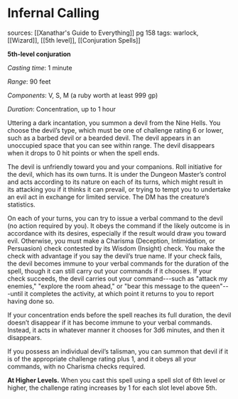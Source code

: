 # Infernal Calling
sources: [[Xanathar's Guide to Everything]] pg 158
tags: warlock, [[Wizard]], [[5th level]], [[Conjuration Spells]]

**5th-level conjuration**

*Casting time*: 1 minute

*Range*: 90 feet

*Components*: V, S, M (a ruby worth at least 999 gp)

*Duration*: Concentration, up to 1 hour

Uttering a dark incantation, you summon a devil from the Nine Hells. You choose the devil’s type, which must be one of challenge rating 6 or lower, such as a barbed devil or a bearded devil. The devil appears in an unoccupied space that you can see within range. The devil disappears when it drops to 0 hit points or when the spell ends.

The devil is unfriendly toward you and your companions. Roll initiative for the devil, which has its own turns. It is under the Dungeon Master’s control and acts according to its nature on each of its turns, which might result in its attacking you if it thinks it can prevail, or trying to tempt you to undertake an evil act in exchange for limited service. The DM has the creature’s statistics.

On each of your turns, you can try to issue a verbal command to the devil (no action required by you). It obeys the command if the likely outcome is in accordance with its desires, especially if the result would draw you toward evil. Otherwise, you must make a Charisma (Deception, Intimidation, or Persuasion) check contested by its Wisdom (Insight) check. You make the check with advantage if you say the devil’s true name. If your check fails, the devil becomes immune to your verbal commands for the duration of the spell, though it can still carry out your commands if it chooses. If your check succeeds, the devil carries out your command---such as "attack my enemies," "explore the room ahead," or "bear this message to the queen"---until it completes the activity, at which point it returns to you to report having done so.

If your concentration ends before the spell reaches its full duration, the devil doesn’t disappear if it has become immune to your verbal commands. Instead, it acts in whatever manner it chooses for 3d6 minutes, and then it disappears.

If you possess an individual devil’s talisman, you can summon that devil if it is of the appropriate challenge rating plus 1, and it obeys all your commands, with no Charisma checks required.

**At Higher Levels.** When you cast this spell using a spell slot of 6th level or higher, the challenge rating increases by 1 for each slot level above 5th.
